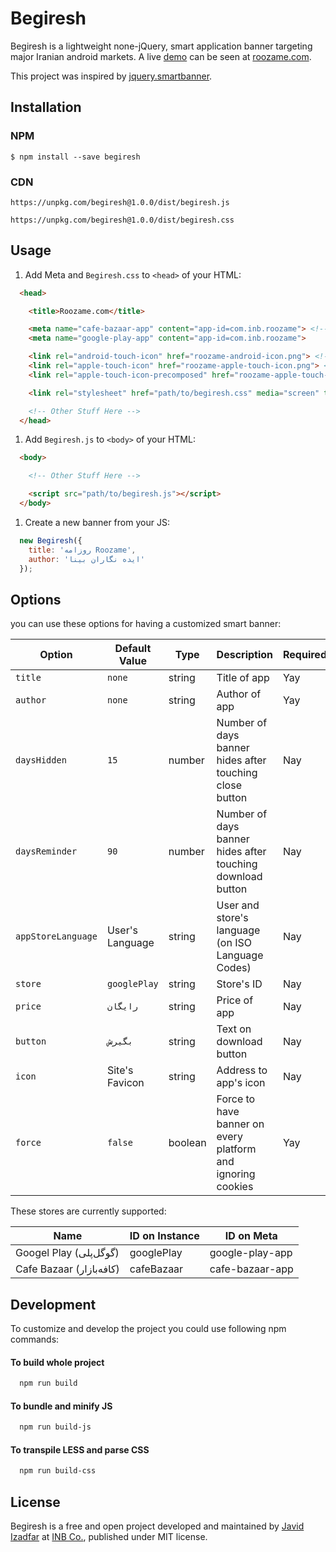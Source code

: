 # Begiresh

Begiresh is a lightweight none-jQuery,  smart application banner targeting major Iranian android markets. A live [demo](http://roozame.com/) can be seen at [roozame.com](http://roozame.com/).

This project was inspired by [jquery.smartbanner](https://github.com/jasny/jquery.smartbanner).

## Installation
### NPM
`$ npm install --save begiresh`

### CDN
`https://unpkg.com/begiresh@1.0.0/dist/begiresh.js`

`https://unpkg.com/begiresh@1.0.0/dist/begiresh.css`


## Usage
1. Add Meta and `Begiresh.css` to `<head>` of your HTML:
```html
  <head>

    <title>Roozame.com</title>

    <meta name="cafe-bazaar-app" content="app-id=com.inb.roozame"> <!-- And/Or -->
    <meta name="google-play-app" content="app-id=com.inb.roozame">

    <link rel="android-touch-icon" href="roozame-android-icon.png"> <!-- And/Or -->
    <link rel="apple-touch-icon" href="roozame-apple-touch-icon.png"> <!-- And/Or -->
    <link rel="apple-touch-icon-precomposed" href="roozame-apple-touch-icon-precomposed.png">

    <link rel="stylesheet" href="path/to/begiresh.css" media="screen" title="Begiresh Smart Banner CSS">

    <!-- Other Stuff Here -->
  </head>
```

1. Add `Begiresh.js` to `<body>` of your HTML:
```html
  <body>

    <!-- Other Stuff Here -->

    <script src="path/to/begiresh.js"></script>
  </body>
```

1. Create a new banner from your JS:
```javascript
  new Begiresh({
    title: 'روزامه Roozame',
    author: 'ایده نگاران بینا'
  });
```

## Options
you can use these options for having a customized smart banner:

| Option | Default Value | Type | Description | Required |
| ------ | ------------- | ---- | ----------- | -------- |
| `title` | `none` | string | Title of app | Yay |
| `author` | `none` | string | Author of app | Yay |
| `daysHidden` | `15` | number | Number of days banner hides after touching close button | Nay |
| `daysReminder` | `90` | number | Number of days banner hides after touching download button | Nay |
| `appStoreLanguage` | User's Language | string | User and store's language (on ISO Language Codes) | Nay |
| `store` | `googlePlay` | string | Store's ID | Nay |
| `price` | `رایگان` | string | Price of app | Nay |
| `button` | `بگیرش` | string | Text on download button | Nay |
| `icon` | Site's Favicon | string | Address to app's icon | Nay |
| `force` | `false` | boolean | Force to have banner on every platform and ignoring cookies | Yay |

These stores are currently supported:

|  Name  | ID on Instance | ID on Meta |
| ------ | ------ | ------ |
| Googel Play (گوگل‌پلی) | googlePlay | google-play-app |
| Cafe Bazaar (کافه‌بازار) | cafeBazaar | cafe-bazaar-app |

## Development
To customize and develop the project you could use following npm commands:

#### To build whole project
```bash
  npm run build
```

#### To bundle and minify JS
```bash
  npm run build-js
```

#### To transpile LESS and parse CSS
```bash
  npm run build-css
```

## License
Begiresh is a free and open project developed and maintained by [Javid Izadfar](https://github.com/Javid-Izadfar) at [INB Co.](http://inb-co.com), published under MIT license.
